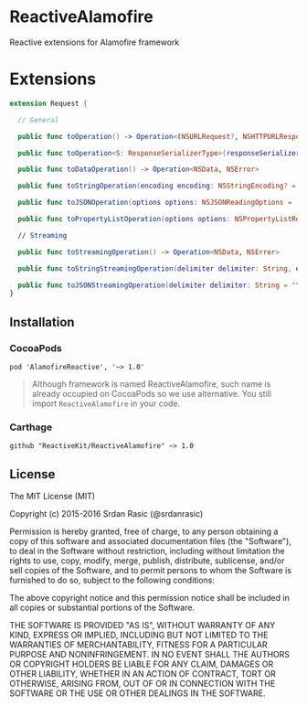 # ReactiveAlamofire
Reactive extensions for Alamofire framework

# Extensions

```swift
extension Request {

  // General

  public func toOperation() -> Operation<(NSURLRequest?, NSHTTPURLResponse?, NSData?), NSError>

  public func toOperation<S: ResponseSerializerType>(responseSerializer: S) -> Operation<S.SerializedObject, S.ErrorObject>

  public func toDataOperation() -> Operation<NSData, NSError>

  public func toStringOperation(encoding encoding: NSStringEncoding? = nil) -> Operation<String, NSError>

  public func toJSONOperation(options options: NSJSONReadingOptions = .AllowFragments) -> Operation<AnyObject, NSError>

  public func toPropertyListOperation(options options: NSPropertyListReadOptions = NSPropertyListReadOptions()) -> Operation<AnyObject, NSError>

  // Streaming

  public func toStreamingOperation() -> Operation<NSData, NSError>

  public func toStringStreamingOperation(delimiter delimiter: String, encoding: NSStringEncoding = NSUTF8StringEncoding) -> Operation<String, NSError>

  public func toJSONStreamingOperation(delimiter delimiter: String = "\n", encoding: NSStringEncoding = NSUTF8StringEncoding, options: NSJSONReadingOptions = .AllowFragments) -> Operation<AnyObject, NSError>
}
```

## Installation

### CocoaPods

```
pod 'AlamofireReactive', '~> 1.0'
```

> Although framework is named ReactiveAlamofire, such name is already occupied on CocoaPods so we use alternative. You still import `ReactiveAlamofire` in your code.

### Carthage

```
github "ReactiveKit/ReactiveAlamofire" ~> 1.0
```

## License

The MIT License (MIT)

Copyright (c) 2015-2016 Srdan Rasic (@srdanrasic)

Permission is hereby granted, free of charge, to any person obtaining a copy
of this software and associated documentation files (the "Software"), to deal
in the Software without restriction, including without limitation the rights
to use, copy, modify, merge, publish, distribute, sublicense, and/or sell
copies of the Software, and to permit persons to whom the Software is
furnished to do so, subject to the following conditions:

The above copyright notice and this permission notice shall be included in
all copies or substantial portions of the Software.

THE SOFTWARE IS PROVIDED "AS IS", WITHOUT WARRANTY OF ANY KIND, EXPRESS OR
IMPLIED, INCLUDING BUT NOT LIMITED TO THE WARRANTIES OF MERCHANTABILITY,
FITNESS FOR A PARTICULAR PURPOSE AND NONINFRINGEMENT. IN NO EVENT SHALL THE
AUTHORS OR COPYRIGHT HOLDERS BE LIABLE FOR ANY CLAIM, DAMAGES OR OTHER
LIABILITY, WHETHER IN AN ACTION OF CONTRACT, TORT OR OTHERWISE, ARISING FROM,
OUT OF OR IN CONNECTION WITH THE SOFTWARE OR THE USE OR OTHER DEALINGS IN
THE SOFTWARE.

